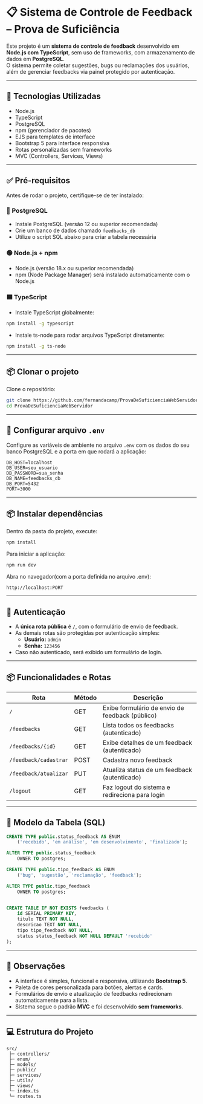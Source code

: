 
# 📋 Sistema de Controle de Feedback – Prova de Suficiência

Este projeto é um **sistema de controle de feedback** desenvolvido em **Node.js com TypeScript**, sem uso de frameworks, com armazenamento de dados em **PostgreSQL**.  
O sistema permite coletar sugestões, bugs ou reclamações dos usuários, além de gerenciar feedbacks via painel protegido por autenticação.

---

## 🚀 Tecnologias Utilizadas

- Node.js
- TypeScript
- PostgreSQL
- npm (gerenciador de pacotes)
- EJS para templates de interface
- Bootstrap 5 para interface responsiva
- Rotas personalizadas sem frameworks
- MVC (Controllers, Services, Views)

---

## ✅ Pré-requisitos

Antes de rodar o projeto, certifique-se de ter instalado:

### 🐘 PostgreSQL 
- Instale PostgreSQL (versão 12 ou superior recomendada) 
- Crie um banco de dados chamado `feedbacks_db`  
- Utilize o script SQL abaixo para criar a tabela necessária

### 🟢 Node.js + npm
- Node.js (versão 18.x ou superior recomendada)  
- npm (Node Package Manager) será instalado automaticamente com o Node.js  

### 🟦 TypeScript
- Instale TypeScript globalmente:
```bash
npm install -g typescript
```
- Instale ts-node para rodar arquivos TypeScript diretamente:
```bash
npm install -g ts-node
```

---

## 📦 Clonar o projeto

Clone o repositório:

```bash
git clone https://github.com/fernandacamp/ProvaDeSuficienciaWebServidor.git
cd ProvaDeSuficienciaWebServidor
```

---

## 🔧 Configurar arquivo `.env`

Configure as variáveis de ambiente no arquivo `.env` com os dados do seu banco PostgreSQL e a porta em que rodará a aplicação:

```
DB_HOST=localhost
DB_USER=seu_usuario
DB_PASSWORD=sua_senha
DB_NAME=feedbacks_db
DB_PORT=5432
PORT=3000
```

---

## 📦 Instalar dependências

Dentro da pasta do projeto, execute:

```bash
npm install
```

Para iniciar a aplicação:

```bash
npm run dev
```

Abra no navegador(com a porta definida no arquivo .env):

```
http://localhost:PORT
```

---

## 🔐 Autenticação

- A **única rota pública** é `/`, com o formulário de envio de feedback.  
- As demais rotas são protegidas por autenticação simples:  
  - **Usuário:** `admin`  
  - **Senha:** `123456`  
- Caso não autenticado, será exibido um formulário de login.

---

## 📦 Funcionalidades e Rotas

| Rota | Método | Descrição |
|------|--------|-----------|
| `/` | GET | Exibe formulário de envio de feedback (público) |
| `/feedbacks` | GET | Lista todos os feedbacks (autenticado) |
| `/feedbacks/{id}` | GET | Exibe detalhes de um feedback (autenticado) |
| `/feedback/cadastrar` | POST | Cadastra novo feedback |
| `/feedback/atualizar` | PUT | Atualiza status de um feedback (autenticado) |
| `/logout` | GET | Faz logout do sistema e redireciona para login |

---

## 🧾 Modelo da Tabela (SQL)

```sql
CREATE TYPE public.status_feedback AS ENUM
    ('recebido', 'em análise', 'em desenvolvimento', 'finalizado');

ALTER TYPE public.status_feedback
    OWNER TO postgres;

CREATE TYPE public.tipo_feedback AS ENUM
    ('bug', 'sugestão', 'reclamação', 'feedback');

ALTER TYPE public.tipo_feedback
    OWNER TO postgres;


CREATE TABLE IF NOT EXISTS feedbacks (
    id SERIAL PRIMARY KEY,
    titulo TEXT NOT NULL,
    descricao TEXT NOT NULL,
    tipo tipo_feedback NOT NULL,
    status status_feedback NOT NULL DEFAULT 'recebido'
);
```

---

## 📝 Observações

- A interface é simples, funcional e responsiva, utilizando **Bootstrap 5**.  
- Paleta de cores personalizada para botões, alertas e cards.  
- Formulários de envio e atualização de feedbacks redirecionam automaticamente para a lista.  
- Sistema segue o padrão **MVC** e foi desenvolvido **sem frameworks**.  

---

## 💻 Estrutura do Projeto

```
src/
 ├─ controllers/  
 ├─ enum/     
 ├─ models/         
 ├─ public/             
 ├─ services/             
 ├─ utils/        
 ├─ views/      
 └─ index.ts          
 └─ routes.ts     
```
